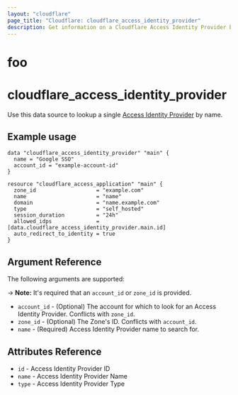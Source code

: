 ```yaml
---
layout: "cloudflare"
page_title: "Cloudflare: cloudflare_access_identity_provider"
description: Get information on a Cloudflare Access Identity Provider by name.
---
```


# foo

# cloudflare_access_identity_provider

Use this data source to lookup a single [Access Identity Provider][access_identity_provider_guide] by name.

## Example usage

```hcl
data "cloudflare_access_identity_provider" "main" {
  name = "Google SSO"
  account_id = "example-account-id"
}

resource "cloudflare_access_application" "main" {
  zone_id                   = "example.com"
  name                      = "name"
  domain                    = "name.example.com"
  type                      = "self_hosted"
  session_duration          = "24h"
  allowed_idps              = [data.cloudflare_access_identity_provider.main.id]
  auto_redirect_to_identity = true
}
```

## Argument Reference

The following arguments are supported:

-> **Note:** It's required that an `account_id` or `zone_id` is provided.

- `account_id` - (Optional) The account for which to look for an Access Identity Provider. Conflicts with `zone_id`.
- `zone_id` - (Optional) The Zone's ID. Conflicts with `account_id`.
- `name` - (Required) Access Identity Provider name to search for.

## Attributes Reference

- `id` - Access Identity Provider ID
- `name` - Access Identity Provider Name
- `type` - Access Identity Provider Type

[access_identity_provider_guide]: https://developers.cloudflare.com/cloudflare-one/identity/idp-integration

